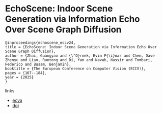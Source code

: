 # EchoScene: Indoor Scene Generation via Information Echo Over Scene Graph Diffusion

```
@inproceedings{echoscene_eccv24,
title = {EchoScene: Indoor Scene Generation via Information Echo Over Scene Graph Diffusion},
author = {Zhai, Guangyao and {\"O}rnek, Evin P{\i}nar and Chen, Dave Zhenyu and Liao, Ruotong and Di, Yan and Navab, Nassir and Tombari, Federico and Busam, Benjamin},
booktitle = {The European Conference on Computer Vision (ECCV)},
pages = {167--184},
year = {2025}
}
```

links
- [ecva](https://www.ecva.net/papers/eccv_2024/papers_ECCV/html/3146_ECCV_2024_paper.php)
- [doi](https://link.springer.com/chapter/10.1007/978-3-031-72664-4_10)
